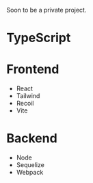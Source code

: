 Soon to be a private project.

# TypeScript

# Frontend
- React
- Tailwind
- Recoil
- Vite

# Backend
- Node
- Sequelize
- Webpack
